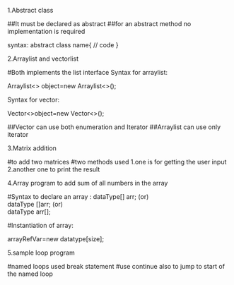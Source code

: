 1.Abstract class

##It must be declared as abstract
##for an abstract method no implementation is required

syntax:
abstract class name{
    // code
}


2.Arraylist and vectorlist

#Both implements the list interface 
Syntax for arraylist:

Arraylist<> object=new Arraylist<>();

Syntax for vector:

Vector<>object=new Vector<>();

##Vector can use both enumeration and Iterator
##Arraylist can use only iterator


3.Matrix addition 

#to add two matrices 
#two methods used
1.one is for getting the user input
2.another one to print the result


4.Array program to add sum of all numbers in the array

#Syntax to declare an array :
dataType[] arr; (or)  
dataType []arr; (or)  
dataType arr[]; 

#Instantiation of array:

arrayRefVar=new datatype[size];  


5.sample loop program 

#named loops
used break statement
#use continue also to jump to start of the named loop
